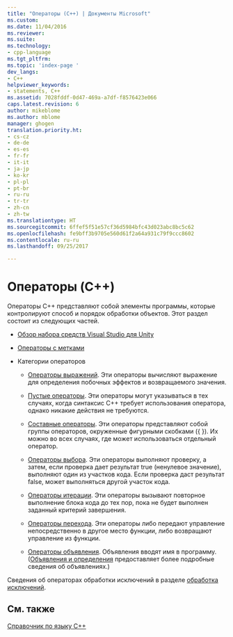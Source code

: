 ```yaml
---
title: "Операторы (C++) | Документы Microsoft"
ms.custom: 
ms.date: 11/04/2016
ms.reviewer: 
ms.suite: 
ms.technology:
- cpp-language
ms.tgt_pltfrm: 
ms.topic: 'index-page '
dev_langs:
- C++
helpviewer_keywords:
- statements, C++
ms.assetid: 7028fddf-0d47-469a-a7df-f8576423e066
caps.latest.revision: 6
author: mikeblome
ms.author: mblome
manager: ghogen
translation.priority.ht:
- cs-cz
- de-de
- es-es
- fr-fr
- it-it
- ja-jp
- ko-kr
- pl-pl
- pt-br
- ru-ru
- tr-tr
- zh-cn
- zh-tw
ms.translationtype: HT
ms.sourcegitcommit: 6ffef5f51e57cf36d5984bfc43d023abc8bc5c62
ms.openlocfilehash: fe9bff3b9705e560d61f2a64a931c79f9ccc8602
ms.contentlocale: ru-ru
ms.lasthandoff: 09/25/2017

---
```

# <a name="statements-c"></a>Операторы (C++)
Операторы C++ представляют собой элементы программы, которые контролируют способ и порядок обработки объектов. Этот раздел состоит из следующих частей.  
  
-   [Обзор набора средств Visual Studio для Unity](../cpp/overview-of-cpp-statements.md)  
  
-   [Операторы с метками](../cpp/labeled-statements.md)  
  
-   Категории операторов  
  
    -   [Операторы выражений](../cpp/expression-statement.md). Эти операторы вычисляют выражение для определения побочных эффектов и возвращаемого значения.  
  
    -   [Пустые операторы](../cpp/null-statement.md). Эти операторы могут указываться в тех случаях, когда синтаксис C++ требует использования оператора, однако никакие действия не требуются.  
  
    -   [Составные операторы](../cpp/compound-statements-blocks.md). Эти операторы представляют собой группы операторов, окруженные фигурными скобками ({ }). Их можно во всех случаях, где может использоваться отдельный оператор.  
  
    -   [Операторы выбора](../cpp/selection-statements-cpp.md). Эти операторы выполняют проверку, а затем, если проверка дает результат true (ненулевое значение), выполняют один из участков кода. Если проверка даст результат false, может выполняться другой участок кода.  
  
    -   [Операторы итерации](../cpp/iteration-statements-cpp.md). Эти операторы вызывают повторное выполнение блока кода до тех пор, пока не будет выполнен заданный критерий завершения.  
  
    -   [Операторы перехода](../cpp/jump-statements-cpp.md). Эти операторы либо передают управление непосредственно в другое место функции, либо возвращают управление из функции.  
  
    -   [Операторы объявления](http://msdn.microsoft.com/en-us/14538558-356f-450e-9e1e-3cd62ba952b9). Объявления вводят имя в программу. ([Объявления и определения](declarations-and-definitions-cpp.md) предоставляет более подробные сведения об объявлениях.)  
  
 Сведения об операторах обработки исключений в разделе [обработка исключений](../cpp/exception-handling-in-visual-cpp.md).  
  
## <a name="see-also"></a>См. также  
 [Справочник по языку C++](../cpp/cpp-language-reference.md)
